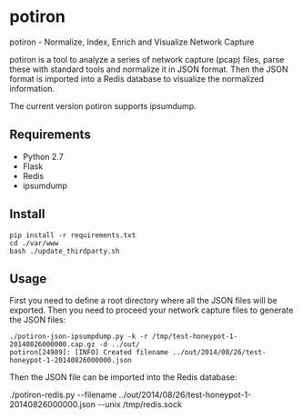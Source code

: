 
potiron
=======

potiron -  Normalize, Index, Enrich and Visualize Network Capture

potiron is a tool to analyze a series of network capture (pcap) files, parse these with standard tools and normalize
it in JSON format. Then the JSON format is imported into a Redis database to visualize the
normalized information.

The current version potiron supports ipsumdump.

Requirements
------------

* Python 2.7
* Flask
* Redis
* ipsumdump

Install
-------

    pip install -r requirements.txt
    cd ./var/www
    bash ./update_thirdparty.sh

Usage
-----

First you need to define a root directory where all the JSON files will be exported. Then you need
to proceed your network capture files to generate the JSON files:

    ./potiron-json-ipsumpdump.py -k -r /tmp/test-honeypot-1-20140826000000.cap.gz -d ../out/
    potiron[24989]: [INFO] Created filename ../out/2014/08/26/test-honeypot-1-20140826000000.json

Then the JSON file can be imported into the Redis database:

   ./potiron-redis.py --filename ../out/2014/08/26/test-honeypot-1-20140826000000.json --unix /tmp/redis.sock

